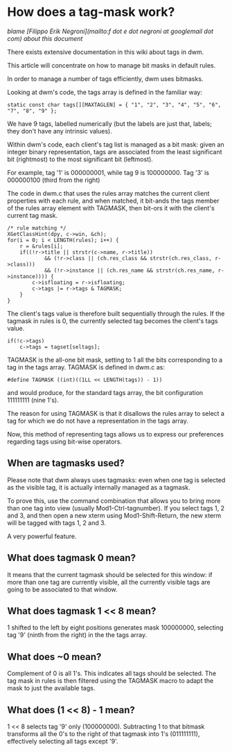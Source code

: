 How does a tag-mask work?
=========================

*blame [Filippo Erik Negroni](mailto:f dot e dot negroni at googlemail dot com) about this document*

There exists extensive documentation in this wiki about tags in dwm.

This article will concentrate on how to manage bit masks in default rules.

In order to manage a number of tags efficiently, dwm uses bitmasks.

Looking at dwm's code, the tags array is defined in the familiar way:

	static const char tags[][MAXTAGLEN] = { "1", "2", "3", "4", "5", "6", "7", "8", "9" };

We have 9 tags, labelled numerically (but the labels are just that, labels; they don't have any intrinsic values).

Within dwm's code, each client's tag list is managed as a bit mask: given an integer binary representation, tags are associated from the least significant bit (rightmost) to the most significant bit (leftmost).

For example, tag '1' is 000000001, while tag 9 is 100000000. Tag '3' is 000000100 (third from the right)

The code in dwm.c that uses the rules array matches the current client properties with each rule, and when matched, it bit-ands the tags member of the rules array element with TAGMASK, then bit-ors it with the client's current tag mask.

	/* rule matching */
	XGetClassHint(dpy, c->win, &ch);
	for(i = 0; i < LENGTH(rules); i++) {
		r = &rules[i];
		if((!r->title || strstr(c->name, r->title))
				&& (!r->class || (ch.res_class && strstr(ch.res_class, r->class)))
				&& (!r->instance || (ch.res_name && strstr(ch.res_name, r->instance)))) {
			c->isfloating = r->isfloating;
			c->tags |= r->tags & TAGMASK;
		}
	}

The client's tags value is therefore built sequentially through the rules.
If the tagmask in rules is 0, the currently selected tag becomes the client's tags value.

	if(!c->tags)
		c->tags = tagset[seltags];

TAGMASK is the all-one bit mask, setting to 1 all the bits corresponding to a tag in the tags array.
TAGMASK is defined in dwm.c as:

	#define TAGMASK ((int)((1LL << LENGTH(tags)) - 1))

and would produce, for the standard tags array, the bit configuration 111111111 (nine 1's).

The reason for using TAGMASK is that it disallows the rules array to select a tag for which we do not have a representation in the tags array.

Now, this method of representing tags allows us to express our preferences regarding tags using bit-wise operators.

When are tagmasks used?
-----------------------
Please note that dwm always uses tagmasks: even when one tag is selected as the visible tag, it is actually internally managed as a tagmask.

To prove this, use the command combination that allows you to bring more than one tag into view (usually Mod1-Ctrl-tagnumber). If you select tags 1, 2 and 3, and then open a new xterm using Mod1-Shift-Return, the new xterm will be tagged with tags 1, 2 and 3.

A very powerful feature.

What does tagmask 0 mean?
-------------------------

It means that the current tagmask should be selected for this window: if more than one tag are currently visible, all the currently visible tags are going to be associated to that window.

What does tagmask 1 << 8 mean?
------------------------------

1 shifted to the left by eight positions generates mask 100000000, selecting tag '9' (ninth from the right) in the the tags array.

What does ~0 mean?
------------------

Complement of 0 is all 1's. This indicates all tags should be selected.
The tag mask in rules is then filtered using the TAGMASK macro to adapt the mask to just the available tags.

What does (1 << 8) - 1 mean?
--------------------------

1 << 8 selects tag '9' only (100000000). Subtracting 1 to that bitmask transforms all the 0's to the right of that tagmask into 1's (011111111), effectively selecting all tags except '9'.
